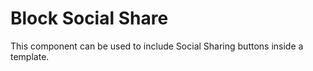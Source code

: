 # Block Social Share

This component can be used to include Social Sharing buttons inside a template.

